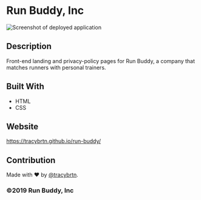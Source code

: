 # Run Buddy, Inc

![Screenshot of deployed application]()

## Description

Front-end landing and privacy-policy pages for Run Buddy, a company that matches runners with personal trainers.

## Built With

* HTML
* CSS

## Website

https://tracybrtn.github.io/run-buddy/

## Contribution

Made with ❤️ by [@tracybrtn](https://github.com/tracybrtn).

### ©️2019 Run Buddy, Inc
